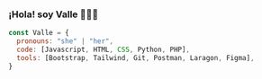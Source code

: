 ### ¡Hola! soy Valle 👋👩‍💻

<!--
**Valle17/Valle17** is a ✨ _special_ ✨ repository because its `README.md` (this file) appears on your GitHub profile.

Here are some ideas to get you started:

- 🔭 I’m currently working on ...
- 🌱 I’m currently learning ...
- 👯 I’m looking to collaborate on ...
- 🤔 I’m looking for help with ...
- 💬 Ask me about ...
- 📫 How to reach me: ...
- 😄 Pronouns: ...
- ⚡ Fun fact: ...
-->

```javascript
const Valle = {
  pronouns: "she" | "her",
  code: [Javascript, HTML, CSS, Python, PHP],
  tools: [Bootstrap, Tailwind, Git, Postman, Laragon, Figma],
}
```
